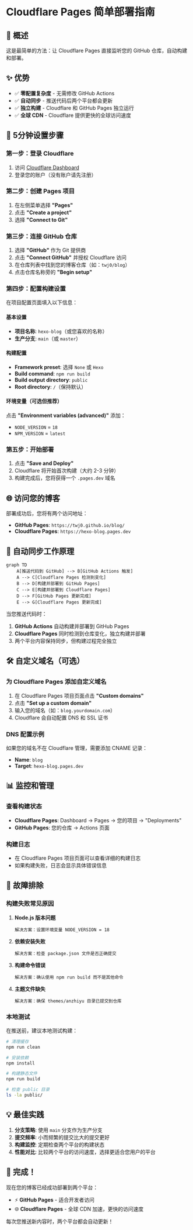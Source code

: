 # Cloudflare Pages 简单部署指南

## 🎯 概述

这是最简单的方法：让 Cloudflare Pages 直接监听您的 GitHub 仓库，自动构建和部署。

## ✨ 优势

- ✅ **零配置复杂度** - 无需修改 GitHub Actions
- ✅ **自动同步** - 推送代码后两个平台都会更新
- ✅ **独立构建** - Cloudflare 和 GitHub Pages 独立运行
- ✅ **全球 CDN** - Cloudflare 提供更快的全球访问速度

## 🚀 5分钟设置步骤

### 第一步：登录 Cloudflare

1. 访问 [Cloudflare Dashboard](https://dash.cloudflare.com/)
2. 登录您的账户（没有账户请先注册）

### 第二步：创建 Pages 项目

1. 在左侧菜单选择 **"Pages"**
2. 点击 **"Create a project"**
3. 选择 **"Connect to Git"**

### 第三步：连接 GitHub 仓库

1. 选择 **"GitHub"** 作为 Git 提供商
2. 点击 **"Connect GitHub"** 并授权 Cloudflare 访问
3. 在仓库列表中找到您的博客仓库（如：`twj0/blog`）
4. 点击仓库名称旁的 **"Begin setup"**

### 第四步：配置构建设置

在项目配置页面填入以下信息：

#### 基本设置
- **项目名称**: `hexo-blog`（或您喜欢的名称）
- **生产分支**: `main`（或 `master`）

#### 构建配置
- **Framework preset**: 选择 `None` 或 `Hexo`
- **Build command**: `npm run build`
- **Build output directory**: `public`
- **Root directory**: `/`（保持默认）

#### 环境变量（可选但推荐）
点击 **"Environment variables (advanced)"** 添加：
- `NODE_VERSION` = `18`
- `NPM_VERSION` = `latest`

### 第五步：开始部署

1. 点击 **"Save and Deploy"**
2. Cloudflare 将开始首次构建（大约 2-3 分钟）
3. 构建完成后，您将获得一个 `.pages.dev` 域名

## 🌐 访问您的博客

部署成功后，您将有两个访问地址：

- **GitHub Pages**: `https://twj0.github.io/blog/`
- **Cloudflare Pages**: `https://hexo-blog.pages.dev`

## 🔄 自动同步工作原理

```mermaid
graph TD
    A[推送代码到 GitHub] --> B[GitHub Actions 触发]
    A --> C[Cloudflare Pages 检测到变化]
    B --> D[构建并部署到 GitHub Pages]
    C --> E[构建并部署到 Cloudflare Pages]
    D --> F[GitHub Pages 更新完成]
    E --> G[Cloudflare Pages 更新完成]
```

当您推送代码时：
1. **GitHub Actions** 自动构建并部署到 GitHub Pages
2. **Cloudflare Pages** 同时检测到仓库变化，独立构建并部署
3. 两个平台内容保持同步，但构建过程完全独立

## 🛠️ 自定义域名（可选）

### 为 Cloudflare Pages 添加自定义域名

1. 在 Cloudflare Pages 项目页面点击 **"Custom domains"**
2. 点击 **"Set up a custom domain"**
3. 输入您的域名（如：`blog.yourdomain.com`）
4. Cloudflare 会自动配置 DNS 和 SSL 证书

### DNS 配置示例

如果您的域名不在 Cloudflare 管理，需要添加 CNAME 记录：
- **Name**: `blog`
- **Target**: `hexo-blog.pages.dev`

## 📊 监控和管理

### 查看构建状态
- **Cloudflare Pages**: Dashboard → Pages → 您的项目 → "Deployments"
- **GitHub Pages**: 您的仓库 → Actions 页面

### 构建日志
- 在 Cloudflare Pages 项目页面可以查看详细的构建日志
- 如果构建失败，日志会显示具体错误信息

## 🔧 故障排除

### 构建失败常见原因

1. **Node.js 版本问题**
   ```
   解决方案：设置环境变量 NODE_VERSION = 18
   ```

2. **依赖安装失败**
   ```
   解决方案：检查 package.json 文件是否正确提交
   ```

3. **构建命令错误**
   ```
   解决方案：确认使用 npm run build 而不是其他命令
   ```

4. **主题文件缺失**
   ```
   解决方案：确保 themes/anzhiyu 目录已提交到仓库
   ```

### 本地测试

在推送前，建议本地测试构建：

```bash
# 清理缓存
npm run clean

# 安装依赖
npm install

# 构建静态文件
npm run build

# 检查 public 目录
ls -la public/
```

## 💡 最佳实践

1. **分支策略**: 使用 `main` 分支作为生产分支
2. **提交频率**: 小而频繁的提交比大的提交更好
3. **构建监控**: 定期检查两个平台的构建状态
4. **性能对比**: 比较两个平台的访问速度，选择更适合您用户的平台

## 🎉 完成！

现在您的博客已经成功部署到两个平台：
- ⚡ **GitHub Pages** - 适合开发者访问
- 🌐 **Cloudflare Pages** - 全球 CDN 加速，更快的访问速度

每次您推送新内容时，两个平台都会自动更新！
